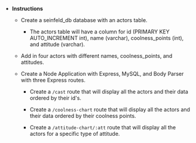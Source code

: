* **Instructions**

  * Create a seinfeld_db database with an actors table.

    * The actors table will have a column for id (PRIMARY KEY AUTO_INCREMENT int), name (varchar), coolness_points (int), and attitude (varchar).

  * Add in four actors with different names, coolness_points, and attitudes.

  * Create a Node Application with Express, MySQL, and Body Parser with three Express routes.

    * Create a `/cast` route that will display all the actors and their data ordered by their id's.

    * Create a `/coolness-chart` route that will display all the actors and their data ordered by their coolness points.

    * Create a `/attitude-chart/:att` route that will display all the actors for a specific type of attitude.
